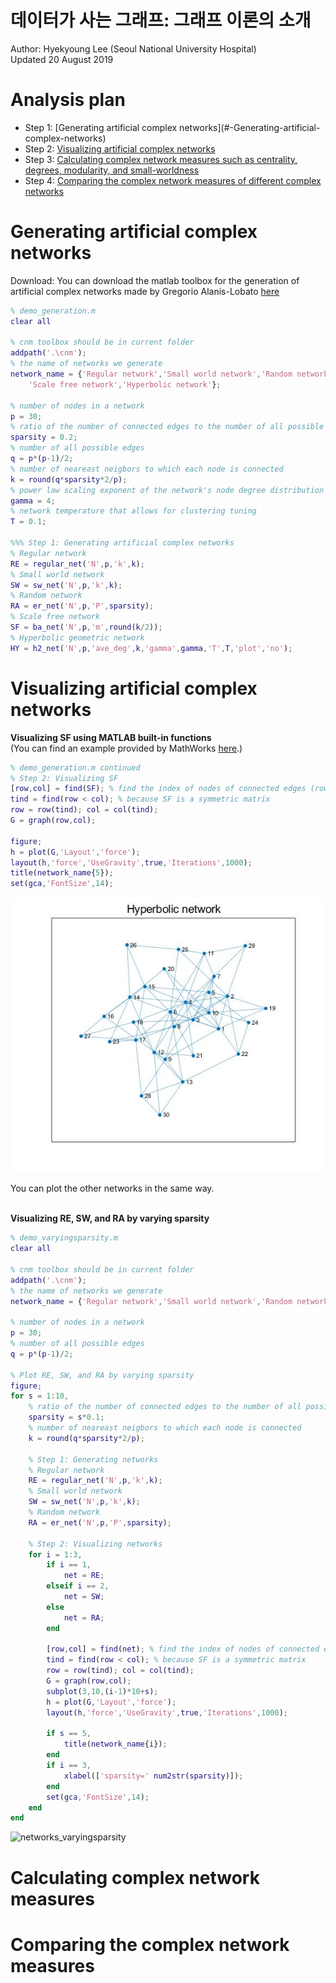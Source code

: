 # 데이터가 사는 그래프: 그래프 이론의 소개   

Author: Hyekyoung Lee (Seoul National University Hospital) <br/>
Updated 20 August 2019 <br/>

# Analysis plan 

<ul> 
  <li> Step 1: [Generating artificial complex networks](#-Generating-artificial-complex-networks) </li> 
  <li> Step 2: <a href="# Visualizing artificial complex networks">Visualizing artificial complex networks</a> </li> 
  <li> Step 3: <a href="# Calculating complex network measures">Calculating complex network measures such as centrality, degrees, modularity, and small-worldness </a></li> 
  <li> Step 4: <a href="# Comparing the complex network measures">Comparing the complex network measures of different complex networks </a> </li> 
</ul> 
  
    

# Generating artificial complex networks 

Download: You can download the matlab toolbox for the generation of artificial complex networks 
made by Gregorio Alanis-Lobato <a href="https://se.mathworks.com/matlabcentral/fileexchange/45734-cnm">here</a>  <br/>

```Matlab
% demo_generation.m 
clear all 

% cnm toolbox should be in current folder
addpath('.\cnm');  
% the name of networks we generate 
network_name = {'Regular network','Small world network','Random network', ... 
    'Scale free network','Hyperbolic network'};

% number of nodes in a network 
p = 30;
% ratio of the number of connected edges to the number of all possible edges 
sparsity = 0.2; 
% number of all possible edges 
q = p*(p-1)/2; 
% number of neareast neigbors to which each node is connected 
k = round(q*sparsity*2/p); 
% power law scaling exponent of the network's node degree distribution
gamma = 4; 
% network temperature that allows for clustering tuning
T = 0.1; 

%%% Step 1: Generating artificial complex networks 
% Regular network 
RE = regular_net('N',p,'k',k); 
% Small world network 
SW = sw_net('N',p,'k',k); 
% Random network 
RA = er_net('N',p,'P',sparsity);
% Scale free network 
SF = ba_net('N',p,'m',round(k/2));
% Hyperbolic geometric network
HY = h2_net('N',p,'ave_deg',k,'gamma',gamma,'T',T,'plot','no'); 
```

# Visualizing artificial complex networks 

<b> Visualizing SF using MATLAB built-in functions </b> <br/> 
(You can find an example provided by MathWorks <a href="https://www.mathworks.com/help/matlab/ref/matlab.graphics.chart.primitive.graphplot.layout.html">here</a>.) 

```Matlab
% demo_generation.m continued 
% Step 2: Visualizing SF
[row,col] = find(SF); % find the index of nodes of connected edges (row,col) in SF  
tind = find(row < col); % because SF is a symmetric matrix 
row = row(tind); col = col(tind); 
G = graph(row,col); 

figure; 
h = plot(G,'Layout','force'); 
layout(h,'force','UseGravity',true,'Iterations',1000); 
title(network_name{5}); 
set(gca,'FontSize',14); 
```

![SF](SF.jpg)

You can plot the other networks in the same way. <br/> 
<br/>

<b> Visualizing RE, SW, and RA by varying sparsity </b> <br/> 

```Matlab
% demo_varyingsparsity.m 
clear all 

% cnm toolbox should be in current folder
addpath('.\cnm');  
% the name of networks we generate 
network_name = {'Regular network','Small world network','Random network'}; 

% number of nodes in a network 
p = 30;
% number of all possible edges 
q = p*(p-1)/2; 

% Plot RE, SW, and RA by varying sparsity 
figure; 
for s = 1:10, 
    % ratio of the number of connected edges to the number of all possible edges 
    sparsity = s*0.1; 
    % number of neareast neigbors to which each node is connected 
    k = round(q*sparsity*2/p); 

    % Step 1: Generating networks 
    % Regular network 
    RE = regular_net('N',p,'k',k); 
    % Small world network 
    SW = sw_net('N',p,'k',k); 
    % Random network 
    RA = er_net('N',p,'P',sparsity);

    % Step 2: Visualizing networks
    for i = 1:3, 
        if i == 1,
            net = RE; 
        elseif i == 2,
            net = SW; 
        else
            net = RA; 
        end 
        
        [row,col] = find(net); % find the index of nodes of connected edges (row,col) in SF  
        tind = find(row < col); % because SF is a symmetric matrix 
        row = row(tind); col = col(tind); 
        G = graph(row,col);
        subplot(3,10,(i-1)*10+s); 
        h = plot(G,'Layout','force'); 
        layout(h,'force','UseGravity',true,'Iterations',1000); 
        
        if s == 5, 
            title(network_name{i});
        end 
        if i == 3, 
            xlabel(['sparsity=' num2str(sparsity)]); 
        end 
        set(gca,'FontSize',14); 
    end
end
```

![networks_varyingsparsity](https://user-images.githubusercontent.com/54297018/63336685-85d0f080-c37a-11e9-81fc-cdb2d17d97c0.png)


# Calculating complex network measures 

# Comparing the complex network measures






  
